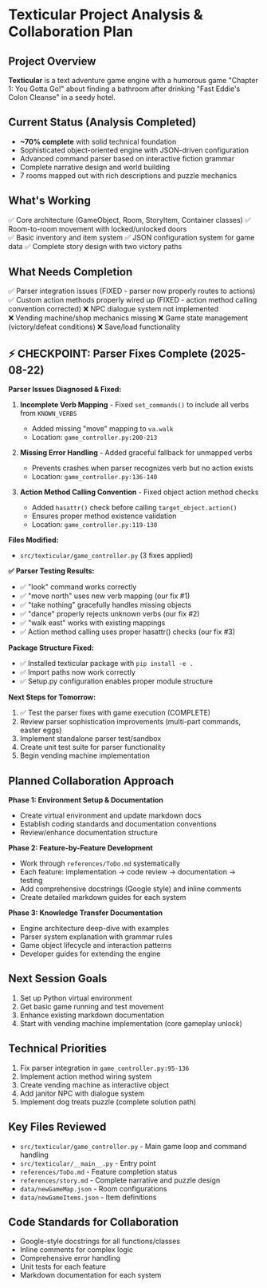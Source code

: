 # Texticular Project Analysis & Collaboration Plan

## Project Overview
**Texticular** is a text adventure game engine with a humorous game "Chapter 1: You Gotta Go!" about finding a bathroom after drinking "Fast Eddie's Colon Cleanse" in a seedy hotel.

## Current Status (Analysis Completed)
- **~70% complete** with solid technical foundation
- Sophisticated object-oriented engine with JSON-driven configuration
- Advanced command parser based on interactive fiction grammar
- Complete narrative design and world building
- 7 rooms mapped out with rich descriptions and puzzle mechanics

## What's Working
✅ Core architecture (GameObject, Room, StoryItem, Container classes)
✅ Room-to-room movement with locked/unlocked doors  
✅ Basic inventory and item system
✅ JSON configuration system for game data
✅ Complete story design with two victory paths

## What Needs Completion
✅ Parser integration issues (FIXED - parser now properly routes to actions)
✅ Custom action methods properly wired up (FIXED - action method calling convention corrected)
❌ NPC dialogue system not implemented  
❌ Vending machine/shop mechanics missing
❌ Game state management (victory/defeat conditions)
❌ Save/load functionality

## ⚡ CHECKPOINT: Parser Fixes Complete (2025-08-22)

**Parser Issues Diagnosed & Fixed:**

1. **Incomplete Verb Mapping** - Fixed `set_commands()` to include all verbs from `KNOWN_VERBS`
   - Added missing "move" mapping to `va.walk`
   - Location: `game_controller.py:200-213`

2. **Missing Error Handling** - Added graceful fallback for unmapped verbs
   - Prevents crashes when parser recognizes verb but no action exists
   - Location: `game_controller.py:136-140`

3. **Action Method Calling Convention** - Fixed object action method checks
   - Added `hasattr()` check before calling `target_object.action()`
   - Ensures proper method existence validation
   - Location: `game_controller.py:119-130`

**Files Modified:**
- `src/texticular/game_controller.py` (3 fixes applied)

**✅ Parser Testing Results:**
- ✅ "look" command works correctly 
- ✅ "move north" uses new verb mapping (our fix #1)
- ✅ "take nothing" gracefully handles missing objects
- ✅ "dance" properly rejects unknown verbs (our fix #2) 
- ✅ "walk east" works with existing mappings
- ✅ Action method calling uses proper hasattr() checks (our fix #3)

**Package Structure Fixed:**
- ✅ Installed texticular package with `pip install -e .` 
- ✅ Import paths now work correctly
- ✅ Setup.py configuration enables proper module structure

**Next Steps for Tomorrow:**
1. ✅ Test the parser fixes with game execution (COMPLETE)
2. Review parser sophistication improvements (multi-part commands, easter eggs)
3. Implement standalone parser test/sandbox  
4. Create unit test suite for parser functionality
5. Begin vending machine implementation

## Planned Collaboration Approach
**Phase 1: Environment Setup & Documentation**
- Create virtual environment and update markdown docs
- Establish coding standards and documentation conventions
- Review/enhance documentation structure

**Phase 2: Feature-by-Feature Development** 
- Work through `references/ToDo.md` systematically
- Each feature: implementation → code review → documentation → testing
- Add comprehensive docstrings (Google style) and inline comments
- Create detailed markdown guides for each system

**Phase 3: Knowledge Transfer Documentation**
- Engine architecture deep-dive with examples
- Parser system explanation with grammar rules  
- Game object lifecycle and interaction patterns
- Developer guides for extending the engine

## Next Session Goals
1. Set up Python virtual environment
2. Get basic game running and test movement
3. Enhance existing markdown documentation
4. Start with vending machine implementation (core gameplay unlock)

## Technical Priorities
1. Fix parser integration in `game_controller.py:95-136`
2. Implement action method wiring system 
3. Create vending machine as interactive object
4. Add janitor NPC with dialogue system
5. Implement dog treats puzzle (complete solution path)

## Key Files Reviewed
- `src/texticular/game_controller.py` - Main game loop and command handling
- `src/texticular/__main__.py` - Entry point  
- `references/ToDo.md` - Feature completion status
- `references/story.md` - Complete narrative and puzzle design
- `data/newGameMap.json` - Room configurations
- `data/newGameItems.json` - Item definitions

## Code Standards for Collaboration
- Google-style docstrings for all functions/classes
- Inline comments for complex logic
- Comprehensive error handling
- Unit tests for each feature
- Markdown documentation for each system